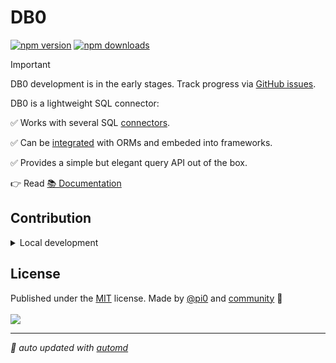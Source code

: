 # DB0

<!-- automd:badges color=yellow -->

[![npm version](https://img.shields.io/npm/v/db0?color=yellow)](https://npmjs.com/package/db0)
[![npm downloads](https://img.shields.io/npm/dm/db0?color=yellow)](https://npmjs.com/package/db0)

<!-- /automd -->

> [!IMPORTANT]
> DB0 development is in the early stages. Track progress via [GitHub issues](https://github.com/unjs/db0/issues).

DB0 is a lightweight SQL connector:

✅ Works with several SQL [connectors](https://db0.unjs.io/connectors).

✅ Can be [integrated](https://db0.unjs.io/integrations) with ORMs and embeded into frameworks.

✅ Provides a simple but elegant query API out of the box.

👉 Read [📚 Documentation](https://db0.unjs.io)

## Contribution

<details>
  <summary>Local development</summary>

- Clone this repository
- Install the latest LTS version of [Node.js](https://nodejs.org/en/)
- Enable [Corepack](https://github.com/nodejs/corepack) using `corepack enable`
- Install dependencies using `pnpm install`
- Run tests using `pnpm dev` or `pnpm test`

</details>

<!-- /automd -->

## License

<!-- automd:contributors license=MIT author="pi0" -->

Published under the [MIT](https://github.com/unjs/db0/blob/main/LICENSE) license.
Made by [@pi0](https://github.com/pi0) and [community](https://github.com/unjs/db0/graphs/contributors) 💛
<br><br>
<a href="https://github.com/unjs/db0/graphs/contributors">
<img src="https://contrib.rocks/image?repo=unjs/db0" />
</a>

<!-- /automd -->

<!-- automd:with-automd -->

---

_🤖 auto updated with [automd](https://automd.unjs.io)_

<!-- /automd -->
